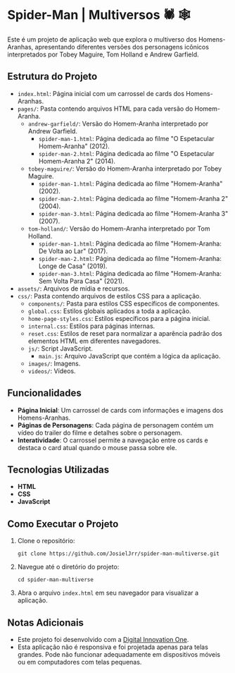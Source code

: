 # Spider-Man | Multiversos 🕷️ 🕸️

Este é um projeto de aplicação web que explora o multiverso dos Homens-Aranhas, apresentando diferentes versões dos personagens icônicos interpretados por Tobey Maguire, Tom Holland e Andrew Garfield.

## Estrutura do Projeto
- `index.html`: Página inicial com um carrossel de cards dos Homens-Aranhas.
- `pages/`: Pasta contendo arquivos HTML para cada versão do Homem-Aranha.
  - `andrew-garfield/`: Versão do Homem-Aranha interpretado por Andrew Garfield.
    - `spider-man-1.html`: Página dedicada ao filme "O Espetacular Homem-Aranha" (2012).
    - `spider-man-2.html`: Página dedicada ao filme "O Espetacular Homem-Aranha 2" (2014).
  - `tobey-maguire/`: Versão do Homem-Aranha interpretado por Tobey Maguire.
    - `spider-man-1.html`: Página dedicada ao filme "Homem-Aranha" (2002).
    - `spider-man-2.html`: Página dedicada ao filme "Homem-Aranha 2" (2004).
    - `spider-man-3.html`: Página dedicada ao filme "Homem-Aranha 3" (2007).
  - `tom-holland/`: Versão do Homem-Aranha interpretado por Tom Holland.
    - `spider-man-1.html`: Página dedicada ao filme "Homem-Aranha: De Volta ao Lar" (2017).
    - `spider-man-2.html`: Página dedicada ao filme "Homem-Aranha: Longe de Casa" (2019).
    - `spider-man-3.html`: Página dedicada ao filme "Homem-Aranha: Sem Volta Para Casa" (2021).
- `assets/`: Arquivos de mídia e recursos.
- `css/`: Pasta contendo arquivos de estilos CSS para a aplicação.
  - `components/`: Pasta para estilos CSS específicos de componentes.
  - `global.css`: Estilos globais aplicados a toda a aplicação.
  - `home-page-styles.css`: Estilos específicos para a página inicial.
  - `internal.css`: Estilos para páginas internas.
  - `reset.css`: Estilos de reset para normalizar a aparência padrão dos elementos HTML em diferentes navegadores.
  - `js/`: Script JavaScript.
    - `main.js`: Arquivo JavaScript que contém a lógica da aplicação.
  - `images/`: Imagens.
  - `videos/`: Vídeos.

## Funcionalidades
- **Página Inicial**: Um carrossel de cards com informações e imagens dos Homens-Aranhas.
- **Páginas de Personagens**: Cada página de personagem contém um vídeo do trailer do filme e detalhes sobre o personagem.
- **Interatividade**: O carrossel permite a navegação entre os cards e destaca o card atual quando o mouse passa sobre ele.

## Tecnologias Utilizadas
- **HTML**
- **CSS**
- **JavaScript**

## Como Executar o Projeto
1. Clone o repositório:
   ```
   git clone https://github.com/JosielJrr/spider-man-multiverse.git
   ``` 
2. Navegue até o diretório do projeto:
   ```
   cd spider-man-multiverse
   ``` 
3. Abra o arquivo `index.html` em seu navegador para visualizar a aplicação.

## Notas Adicionais 
- Este projeto foi desenvolvido com a [Digital Innovation One](https://www.dio.me/).
- Esta aplicação não é responsiva e foi projetada apenas para telas grandes. Pode não funcionar adequadamente em dispositivos móveis ou em computadores com telas pequenas.
